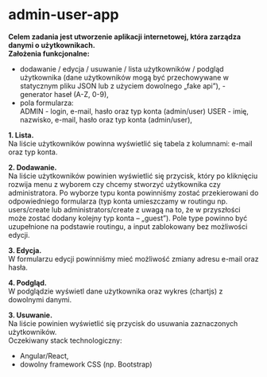 # admin-user-app

**Celem zadania jest utworzenie aplikacji internetowej, która zarządza  danymi o użytkownikach.  
Założenia funkcjonalne:**
- dodawanie / edycja / usuwanie / lista użytkowników / podgląd  użytkownika (dane użytkowników mogą być przechowywane w  statycznym pliku JSON lub z użyciem dowolnego „fake api”), - generator haseł (A-Z, 0-9), 
- pola formularza:  
ADMIN - login, e-mail, hasło oraz typ konta (admin/user) USER - imię, nazwisko, e-mail, hasło oraz typ konta (admin/user),  

**1. Lista.**    
Na liście użytkowników powinna wyświetlić się tabela z kolumnami: e-mail  oraz typ konta.  

**2. Dodawanie.**     
Na liście użytkowników powinien wyświetlić się przycisk, który po  kliknięciu rozwija menu z wyborem czy chcemy stworzyć użytkownika czy  administratora. Po wyborze typu konta powinniśmy zostać przekierowani  do odpowiedniego formularza (typ konta umieszczamy w routingu np.  users/create lub administrators/create z uwagą na to, że w przyszłości  może zostać dodany kolejny typ konta – „guest”). Pole type powinno być  uzupełnione na podstawie routingu, a input zablokowany bez możliwości  edycji.  

**3. Edycja.**     
W formularzu edycji powinniśmy mieć możliwość zmiany adresu e-mail  oraz hasła.  

**4. Podgląd.**    
W podglądzie wyświetl dane użytkownika oraz wykres (chartjs) z  dowolnymi danymi.  

**3. Usuwanie.**   
Na liście powinien wyświetlić się przycisk do usuwania zaznaczonych  użytkowników.  
Oczekiwany stack technologiczny: 
- Angular/React, 
- dowolny framework CSS (np. Bootstrap)



